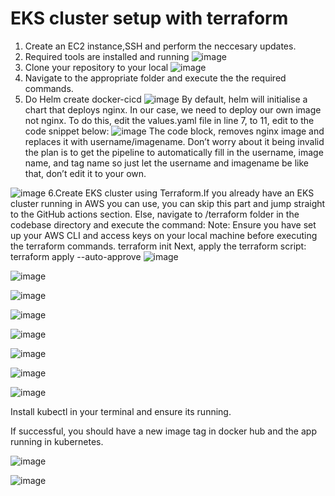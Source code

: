 # EKS cluster setup with terraform
1. Create an EC2 instance,SSH and perform the neccesary updates.
2. Required tools are installed and running
![image](https://github.com/user-attachments/assets/bab88562-2595-453a-af69-f33d60df4d01)
3. Clone your repository to your local
![image](https://github.com/user-attachments/assets/dd2131dc-c7ed-40a5-8689-c287af121ce0)
4.  Navigate to the appropriate folder and execute the the required commands.
5.  Do Helm create docker-cicd
![image](https://github.com/user-attachments/assets/8b11ece2-77ca-4e4f-9f8c-38d5e836eb3a)
By default, helm will initialise a chart that deploys nginx. In our case, we need to deploy our own image not nginx. To do this, edit the values.yaml file in line 7, to 11, edit to the code snippet below:
![image](https://github.com/user-attachments/assets/54b66d94-82e5-45ef-ad1c-8e5cd87a52ca)
The code block, removes nginx image and replaces it with username/imagename. Don’t worry about it being invalid the plan is to get the pipeline to automatically fill in the username, image name, and tag name so just let the username and imagename be like that, don’t edit it to your own.

![image](https://github.com/user-attachments/assets/e8a9ecb7-2e8f-43b0-ae76-480be254a6a3)
6.Create EKS cluster using Terraform.If you already have an EKS cluster running in AWS you can use, you can skip this part and jump straight to the GitHub actions section. Else, navigate to /terraform folder in the codebase directory and execute the command:
Note: Ensure you have set up your AWS CLI and access keys on your local machine before executing the terraform commands.
terraform init
Next, apply the terraform script:
terraform apply --auto-approve
![image](https://github.com/user-attachments/assets/ec0ab08d-1360-4d2f-a50b-64ba80a90df1)

![image](https://github.com/user-attachments/assets/18af48f3-948b-44d0-bff4-3bf4963ccec5)

![image](https://github.com/user-attachments/assets/6ac5a68f-c2b5-4158-82d9-4ca1efaf1196)

![image](https://github.com/user-attachments/assets/65246085-21db-4a06-907b-097ff7b9a2cb)

![image](https://github.com/user-attachments/assets/6075fe2f-4315-4e8b-b5c4-2d952ac7b707)


![image](https://github.com/user-attachments/assets/156875d6-e651-418c-8c56-368069adc034)



![image](https://github.com/user-attachments/assets/38ee5ffd-648e-4b60-a438-5ca9bb6cefa5)


![image](https://github.com/user-attachments/assets/00ce257e-8eb7-4d8a-ae97-97ff11cf08cb)

Install kubectl in your terminal and ensure its running.

If successful, you should have a new image tag in docker hub and the app running in kubernetes.



![image](https://github.com/user-attachments/assets/3121f74f-fbff-42e6-aca8-37a1b0a4a215)


![image](https://github.com/user-attachments/assets/ebb69f96-faa3-48b2-969e-a313e7ee8370)



